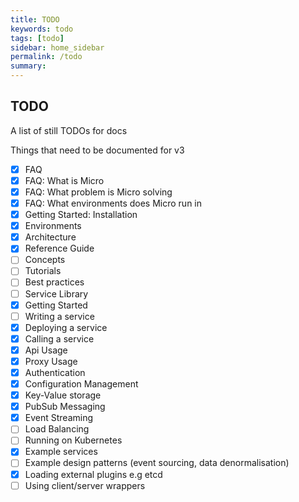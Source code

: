 ```yaml
---
title: TODO
keywords: todo
tags: [todo]
sidebar: home_sidebar
permalink: /todo
summary:
---
```


## TODO

A list of still TODOs for docs

Things that need to be documented for v3

- [x] FAQ
- [x] FAQ: What is Micro
- [x] FAQ: What problem is Micro solving
- [x] FAQ: What environments does Micro run in
- [x] Getting Started: Installation
- [x] Environments
- [x] Architecture
- [x] Reference Guide
- [ ] Concepts
- [ ] Tutorials
- [ ] Best practices
- [ ] Service Library
- [x] Getting Started
- [ ] Writing a service
- [x] Deploying a service
- [x] Calling a service
- [x] Api Usage
- [x] Proxy Usage
- [x] Authentication
- [x] Configuration Management
- [x] Key-Value storage
- [x] PubSub Messaging
- [x] Event Streaming
- [ ] Load Balancing
- [ ] Running on Kubernetes
- [x] Example services
- [ ] Example design patterns (event sourcing, data denormalisation)
- [x] Loading external plugins e.g etcd 
- [ ] Using client/server wrappers
